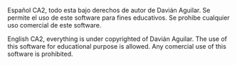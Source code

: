 Español CA2, todo esta bajo derechos de autor de Davián Aguilar. Se permite el uso de este software para fines educativos. Se prohibe cualquier uso comercial de este software.

English CA2, everything is under copyrighted of Davián Aguilar. The use of this software for educational purpose is allowed. Any comercial use of this software is prohibited.
